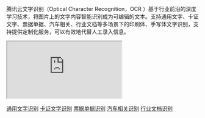 腾讯云文字识别（Optical Character Recognition，OCR ）基于行业前沿的深度学习技术，将图片上的文字内容智能识别成为可编辑的文本。支持通用文字、卡证文字、票据单据、汽车相关、行业文档等多场景下的印刷体、手写体文字识别，支持提供定制化服务，可以有效地代替人工录入信息。

<div class="doc-video-mod"><iframe src="https://cloud.tencent.com/edu/learning/quick-play/1585-11027?source=gw.doc.media&withPoster=1&notip=1"></iframe></div>

[通用文字识别](https://cloud.tencent.com/document/product/866/37490)
[卡证文字识别](https://cloud.tencent.com/document/product/866/37491)
[票据单据识别](https://cloud.tencent.com/document/product/866/37495)
[汽车相关识别](https://cloud.tencent.com/document/product/866/37493)
[行业文档识别](https://cloud.tencent.com/document/product/866/37494)
